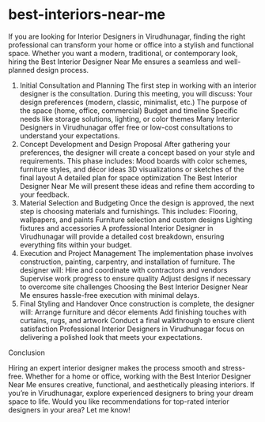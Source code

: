 # best-interiors-near-me
If you are looking for Interior Designers in Virudhunagar, finding the right professional can transform your home or office into a stylish and functional space. Whether you want a modern, traditional, or contemporary look, hiring the Best Interior Designer Near Me ensures a seamless and well-planned design process.
1. Initial Consultation and Planning
The first step in working with an interior designer is the consultation. During this meeting, you will discuss:
Your design preferences (modern, classic, minimalist, etc.)
The purpose of the space (home, office, commercial)
Budget and timeline
Specific needs like storage solutions, lighting, or color themes
Many Interior Designers in Virudhunagar offer free or low-cost consultations to understand your expectations.
2. Concept Development and Design Proposal
After gathering your preferences, the designer will create a concept based on your style and requirements. This phase includes:
Mood boards with color schemes, furniture styles, and décor ideas
3D visualizations or sketches of the final layout
A detailed plan for space optimization
The Best Interior Designer Near Me will present these ideas and refine them according to your feedback.
3. Material Selection and Budgeting
Once the design is approved, the next step is choosing materials and furnishings. This includes:
Flooring, wallpapers, and paints
Furniture selection and custom designs
Lighting fixtures and accessories
A professional Interior Designer in Virudhunagar will provide a detailed cost breakdown, ensuring everything fits within your budget.
4. Execution and Project Management
The implementation phase involves construction, painting, carpentry, and installation of furniture. The designer will:
Hire and coordinate with contractors and vendors
Supervise work progress to ensure quality
Adjust designs if necessary to overcome site challenges
Choosing the Best Interior Designer Near Me ensures hassle-free execution with minimal delays.
5. Final Styling and Handover
Once construction is complete, the designer will:
Arrange furniture and décor elements
Add finishing touches with curtains, rugs, and artwork
Conduct a final walkthrough to ensure client satisfaction
Professional Interior Designers in Virudhunagar focus on delivering a polished look that meets your expectations.

Conclusion

Hiring an expert interior designer makes the process smooth and stress-free. Whether for a home or office, working with the Best Interior Designer Near Me ensures creative, functional, and aesthetically pleasing interiors. If you’re in Virudhunagar, explore experienced designers to bring your dream space to life.
Would you like recommendations for top-rated interior designers in your area? Let me know!
